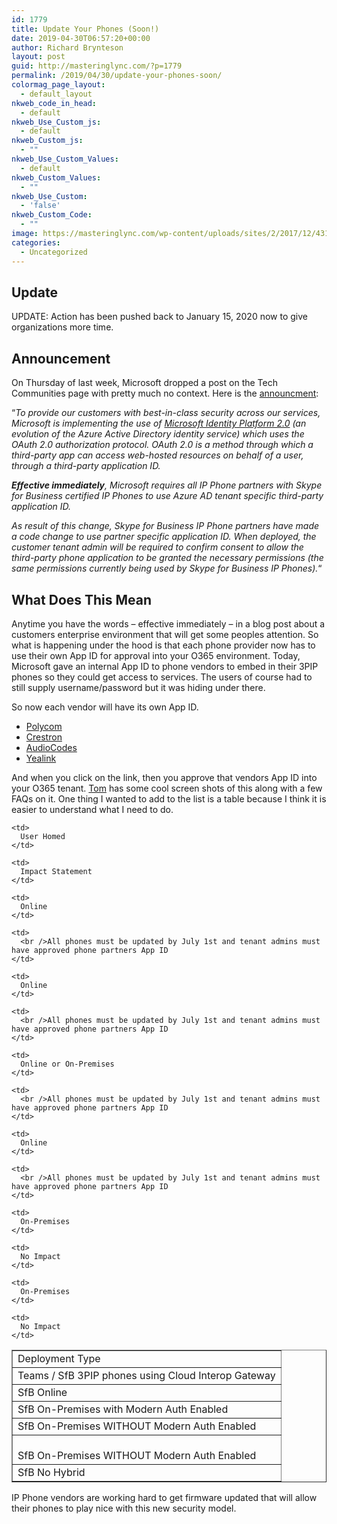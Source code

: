```yaml
---
id: 1779
title: Update Your Phones (Soon!)
date: 2019-04-30T06:57:20+00:00
author: Richard Brynteson
layout: post
guid: http://masteringlync.com/?p=1779
permalink: /2019/04/30/update-your-phones-soon/
colormag_page_layout:
  - default_layout
nkweb_code_in_head:
  - default
nkweb_Use_Custom_js:
  - default
nkweb_Custom_js:
  - ""
nkweb_Use_Custom_Values:
  - default
nkweb_Custom_Values:
  - ""
nkweb_Use_Custom:
  - 'false'
nkweb_Custom_Code:
  - ""
image: https://masteringlync.com/wp-content/uploads/sites/2/2017/12/4316445.jpg
categories:
  - Uncategorized
---
```

## Update
UPDATE: Action has been pushed back to January 15, 2020 now to give organizations more time.

## Announcement
On Thursday of last week, Microsoft dropped a post on the Tech Communities page with pretty much no context. Here is the [announcment](https://techcommunity.microsoft.com/t5/Skype-for-Business-Blog/OAuth-2-0-and-third-party-application-ID/ba-p/482876):

&#8220;_To provide our customers with best-in-class security across our services, Microsoft is implementing the use of&nbsp;_[_Microsoft Identity Platform 2.0_](https://docs.microsoft.com/en-us/azure/active-directory/develop/v2-permissions-and-consent)_&nbsp;(an evolution of the Azure Active Directory identity service) which uses the OAuth 2.0 authorization protocol. OAuth 2.0 is a method through which a third-party app can access web-hosted resources on behalf of a user, through a third-party application ID._

**_Effective immediately_**_, Microsoft requires all IP Phone partners with Skype for Business certified IP Phones to use Azure AD tenant specific third-party application ID._

_As result of this change, Skype for Business IP Phone partners have made a code change to use partner specific application ID. When deployed, the customer tenant admin will be required to confirm consent to allow the third-party phone application to be granted the necessary permissions (the same permissions currently being used by Skype for Business IP Phones)._&#8220;

## What Does This Mean

Anytime you have the words &#8211; effective immediately &#8211; in a blog post about a customers enterprise environment that will get some peoples attention. So what is happening under the hood is that each phone provider now has to use their own App ID for approval into your O365 environment. Today, Microsoft gave an internal App ID to phone vendors to embed in their 3PIP phones so they could get access to services. The users of course had to still supply username/password but it was hiding under there.

So now each vendor will have its own App ID. 

  * [Polycom](https://login.microsoftonline.com/common/adminconsent?client_id=a850aaae-d5a5-4e82-877c-ce54ff916282&redirect_uri=https://dialin.plcm.vc/teams/postconsent.html)
  * [Crestron](https://support.crestron.com/app/answers/answer_view/a_id/1000349)
  * [AudioCodes](https://login.microsoftonline.com/common/adminconsent?client_id=da7b5888-f76d-4244-9688-afac90a03d49)
  * [Yealink](https://login.microsoftonline.com/common/adminconsent?client_id=f1faadeb-88b3-4852-8138-3b9e23b24619)

And when you click on the link, then you approve that vendors App ID into your O365 tenant. [Tom](https://tomtalks.blog/2019/04/all-skype-for-business-ip-phones-must-be-firmware-updated-by-july-1st-2019-to-continue-to-sign-into-office-365/) has some cool screen shots of this along with a few FAQs on it. One thing I wanted to add to the list is a table because I think it is easier to understand what I need to do.

<table class="wp-block-table" border="1">
  <tr>
    <td>
      Deployment Type
    </td>
    
    <td>
      User Homed
    </td>
    
    <td>
      Impact Statement
    </td>
  </tr>
  
  <tr>
    <td>
      Teams / SfB 3PIP phones using Cloud Interop Gateway
    </td>
    
    <td>
      Online
    </td>
    
    <td>
      <br />All phones must be updated by July 1st and tenant admins must have approved phone partners App ID
    </td>
  </tr>
  
  <tr>
    <td>
      SfB Online
    </td>
    
    <td>
      Online
    </td>
    
    <td>
      <br />All phones must be updated by July 1st and tenant admins must have approved phone partners App ID
    </td>
  </tr>
  
  <tr>
    <td>
      SfB On-Premises with Modern Auth Enabled
    </td>
    
    <td>
      Online or On-Premises
    </td>
    
    <td>
      <br />All phones must be updated by July 1st and tenant admins must have approved phone partners App ID
    </td>
  </tr>
  
  <tr>
    <td>
      SfB On-Premises WITHOUT Modern Auth Enabled
    </td>
    
    <td>
      Online
    </td>
    
    <td>
      <br />All phones must be updated by July 1st and tenant admins must have approved phone partners App ID
    </td>
  </tr>
  
  <tr>
    <td>
      <br />SfB On-Premises WITHOUT Modern Auth Enabled
    </td>
    
    <td>
      On-Premises
    </td>
    
    <td>
      No Impact
    </td>
  </tr>
  
  <tr>
    <td>
      SfB No Hybrid
    </td>
    
    <td>
      On-Premises
    </td>
    
    <td>
      No Impact
    </td>
  </tr>
</table>

IP Phone vendors are working hard to get firmware updated that will allow their phones to play nice with this new security model.